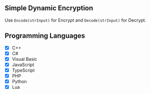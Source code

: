 ## Simple Dynamic Encryption
Use `Encode(strInput)` for Encrypt and `Decode(strInput)` for Decrypt.

## Programming Languages
- [x] C++
- [x] C#
- [x] Visual Basic
- [x] JavaScript
- [x] TypeScript
- [x] PHP
- [x] Python
- [x] Lua